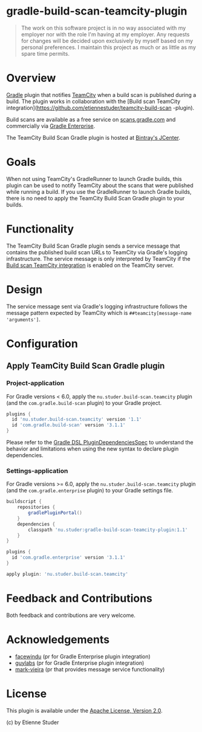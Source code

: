 gradle-build-scan-teamcity-plugin
=================================

> The work on this software project is in no way associated with my employer nor with the role I'm having at my employer. Any requests for changes will be decided upon exclusively by myself based on my personal preferences. I maintain this project as much or as little as my spare time permits.

# Overview

[Gradle](http://www.gradle.org) plugin that notifies [TeamCity](https://www.jetbrains.com/teamcity/) when
a build scan is published during a build. The plugin works in collaboration with
the [Build scan TeamCity integration](https://github.com/etiennestuder/teamcity-build-scan -plugin).

Build scans are available as a free service on [scans.gradle.com](https://scans.gradle.com/) and
commercially via [Gradle Enterprise](https://gradle.com/enterprise).

The TeamCity Build Scan Gradle plugin is hosted at [Bintray's JCenter](https://bintray.com/etienne/gradle-plugins/gradle-build-scan-teamcity-plugin).

# Goals

When not using TeamCity's GradleRunner to launch Gradle builds, this plugin can be used to notify TeamCity about the scans that were published while
running a build. If you use the GradleRunner to launch Gradle builds, there is no need to apply the TeamCity Build Scan Gradle plugin to your builds.

# Functionality

The TeamCity Build Scan Gradle plugin sends a service message that contains the published build scan URLs to TeamCity via Gradle's logging infrastructure. The service
message is only interpreted by TeamCity if the [Build scan TeamCity integration](https://github.com/etiennestuder/teamcity-build-scan-plugin) is enabled
on the TeamCity server.

# Design

The service message sent via Gradle's logging infrastructure follows the message pattern expected by TeamCity which is `##teamcity[message-name 'arguments']`.

# Configuration

## Apply TeamCity Build Scan Gradle plugin

### Project-application

For Gradle versions < 6.0, apply the `nu.studer.build-scan.teamcity` plugin (and the `com.gradle.build-scan` plugin) to your Gradle project.

```groovy
plugins {
  id 'nu.studer.build-scan.teamcity' version '1.1'
  id 'com.gradle.build-scan' version '3.1.1'
}
```

Please refer to the [Gradle DSL PluginDependenciesSpec](http://www.gradle.org/docs/current/dsl/org.gradle.plugin.use.PluginDependenciesSpec.html) to
understand the behavior and limitations when using the new syntax to declare plugin dependencies.

### Settings-application

For Gradle versions >= 6.0, apply the `nu.studer.build-scan.teamcity` plugin (and the `com.gradle.enterprise` plugin) to your Gradle settings file.

```groovy
buildscript {
    repositories {
        gradlePluginPortal()
    }
    dependencies {
        classpath 'nu.studer:gradle-build-scan-teamcity-plugin:1.1'
    }
}

plugins {
  id 'com.gradle.enterprise' version '3.1.1'
}

apply plugin: 'nu.studer.build-scan.teamcity'
```

# Feedback and Contributions

Both feedback and contributions are very welcome.

# Acknowledgements

+ [facewindu](https://github.com/facewindu) (pr for Gradle Enterprise plugin integration)
+ [guylabs](https://github.com/guylabs) (pr for Gradle Enterprise plugin integration)
+ [mark-vieira](https://github.com/mark-vieira) (pr that provides message service functionality)

# License

This plugin is available under the [Apache License, Version 2.0](http://www.apache.org/licenses/LICENSE-2.0.html).

(c) by Etienne Studer
